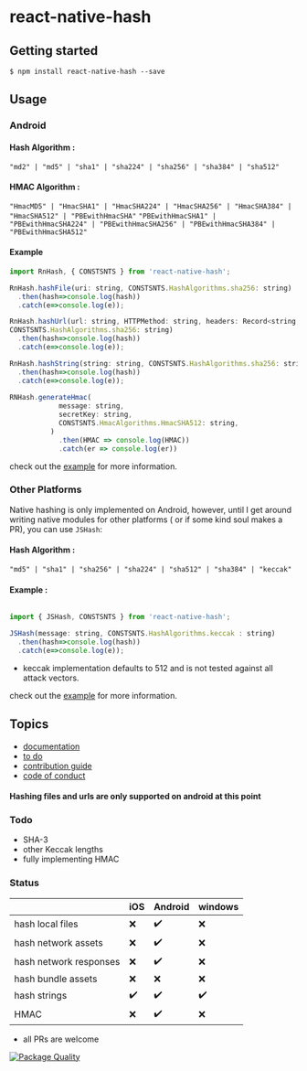 # react-native-hash

## Getting started

`$ npm install react-native-hash --save`

## Usage

### Android

#### Hash Algorithm : 
`"md2" | "md5" | "sha1" | "sha224" | "sha256" | "sha384" | "sha512"`

#### HMAC Algorithm : 

`"HmacMD5" | "HmacSHA1" | "HmacSHA224" | "HmacSHA256" | "HmacSHA384" | "HmacSHA512" | "PBEwithHmacSHA"`
`"PBEwithHmacSHA1" | "PBEwithHmacSHA224" | "PBEwithHmacSHA256" | "PBEwithHmacSHA384" | "PBEwithHmacSHA512"`

#### Example

```javascript
import RnHash, { CONSTSNTS } from 'react-native-hash';

RnHash.hashFile(uri: string, CONSTSNTS.HashAlgorithms.sha256: string)
  .then(hash=>console.log(hash))
  .catch(e=>console.log(e));

RnHash.hashUrl(url: string, HTTPMethod: string, headers: Record<string, string>,
CONSTSNTS.HashAlgorithms.sha256: string)
  .then(hash=>console.log(hash))
  .catch(e=>console.log(e));

RnHash.hashString(string: string, CONSTSNTS.HashAlgorithms.sha256: string)
  .then(hash=>console.log(hash))
  .catch(e=>console.log(e));
  
RNHash.generateHmac(
            message: string,
            secretKey: string,
            CONSTSNTS.HmacAlgorithms.HmacSHA512: string,
          )
            .then(HMAC => console.log(HMAC))
            .catch(er => console.log(er))
```

check out the [example](https://github.com/Drazail/react-native-hash/blob/6548c12f61d968aa4c647a1c98f06ca31e591381/example/App.js#L47-L54) for more information.

### Other Platforms

Native hashing is only implemented on Android, however, until I get around writing native modules for other platforms ( or if some kind soul makes a PR), you can use `JSHash`:

#### Hash Algorithm : 

`"md5" | "sha1" | "sha256" | "sha224" | "sha512" | "sha384" | "keccak"`

#### Example :

```javascript

import { JSHash, CONSTSNTS } from 'react-native-hash';

JSHash(message: string, CONSTSNTS.HashAlgorithms.keccak : string)
  .then(hash=>console.log(hash))
  .catch(e=>console.log(e));
```
* keccak implementation defaults to 512 and is not tested against all attack vectors.

check out the [example](https://github.com/Drazail/react-native-hash/blob/f992bdb09b1df5652a3b1590ca6e903a077ad4e6/example/App.js#L88-L90) for more information.


## Topics

* [documentation](https://github.com/Drazail/react-native-hash/wiki/Documentation)
* [to do](https://github.com/Drazail/react-native-hash/wiki/To-Do)
* [contribution guide](https://github.com/Drazail/react-native-hash/wiki/Contribution-Guide)
* [code of conduct](https://github.com/Drazail/react-native-hash/wiki/Code-of-Conduct)


#### Hashing files and urls are only supported on android at this point

### Todo

* SHA-3
* other Keccak lengths
* fully implementing HMAC

### Status

|  |iOS |Android|windows|
|--|----|-------|-------|
|hash local files|:x:|:heavy_check_mark: |:x:|
|hash network assets|:x:|:heavy_check_mark: |:x:|
|hash network responses|:x:|:heavy_check_mark:|:x:|
|hash bundle assets|:x:|:x:|:x:|
|hash strings|:heavy_check_mark:|:heavy_check_mark:|:heavy_check_mark:|
|HMAC|:x:|:heavy_check_mark:|:x:|



* all PRs are welcome

[![Package Quality](https://npm.packagequality.com/badge/react-native-hash.png)](https://packagequality.com/#?package=react-native-hash)
